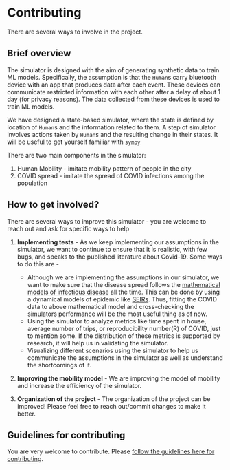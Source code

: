 # Contributing
There are several ways to involve in the project.

## Brief overview
The simulator is designed with the aim of generating synthetic data to train ML models.
Specifically, the assumption is that the `Human`s carry bluetooth device with an app that produces data after each event.
These devices can communicate restricted information with each other after a delay of about 1 day (for privacy reasons).
The data collected from these devices is used to train ML models.

We have designed a state-based simulator, where the state is defined by location of `Human`s and the information related to them.
A step of simulator involves actions taken by `Human`s and the resulting change in their states.
It will be useful to get yourself familiar with [`sympy`](https://simpy.readthedocs.io/en/latest/)

There are two main  components in the simulator:
1. Human Mobility - imitate mobility pattern of people in the city
2. COVID spread - imitate the spread of COVID infections among the population

## How to get involved?

There are several ways to improve this simulator - you are welcome to reach out and ask for specific ways to help

1. **Implementing tests** - As we keep implementing our assumptions in the simulator, we want to continue to ensure that it is realistic, with few bugs, and speaks to the published literature about Covid-19.
Some ways to do this are -
   - Although we are implementing the assumptions in our simulator, we want to make sure that the disease spread follows the [mathematical models of infectious disease](https://en.wikipedia.org/wiki/Mathematical_modelling_of_infectious_disease) all the time. This can be done by using a dynamical models of epidemic like [SEIRs](https://github.com/ryansmcgee/seirsplus). Thus, fitting the COVID data to above mathematical model and cross-checking the simulators performance will be the most useful thing as of now. 
   - Using the simulator to analyze metrics like time spent in house, average number of trips, or reproducibility number(R) of COVID, just to mention some. If the distribution of these metrics is supported by research, it will help us in validating the simulator.
   - Visualizing different scenarios using the simulator to help us communicate the assumptions in the simulator as well as understand the shortcomings of it.

2. **Improving the mobility model** - We are improving the model of mobility and increase the efficiency of the simulator. 

3. **Organization of the project** - The organization of the project can be improved! Please feel free to reach out/commit changes to make it better.

## Guidelines for contributing

You are very welcome to contribute. Please [follow the guidelines here for contributing](https://gist.github.com/MarcDiethelm/7303312).
